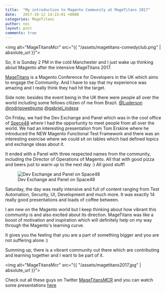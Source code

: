 ```yaml
---
title:  "My introduction to Magento Community at MageTitans 2017"
date:   2017-10-12 14:15:01 +0000
categories: MageTitans
author: nei
layout: post
comments: true
---
```


<img alt="MageTitansMcr" src="{{ "/assets/magetitans-comedyclub.png" | absolute_url }}">

So, it is Sunday 2 PM in the cold Manchester and I just wake up thinking about Magento after the intensive MageTitans 2017.

[MageTitans](http://uk.magetitans.com/) is a Magento Conference for Developers in the UK which aims to engage the Community. And I have to say that my experience was amazing and I really think they had hit the target.

Side note: besides the event being in the UK there were people all over the world including some fellows citizen of me from Brazil. [@Luderson](https://twitter.com/Luderson) [@rodrigowebjump](https://twitter.com/rodrigowebjump) [@gabriel_indexa](https://twitter.com/gabriel_indexa)

On Friday, we had the Dev Exchange and Panel which was in the cool office of [Spece48](https://www.space48.com/) where I had the opportunity to meet people from all over the world. We had an interesting presentation from Tom Erskine where he introduced the NEW Magento Functional Test Framework and there was an interesting exercise where we could sit on tables which had defined topics and exchange ideas about it. 

It ended with a Panel with three respected names from the community, including the Director of Operations of Magento. All that with good pizza and beers just to warm up to the next day :) All good stuff!

<figure>
    <img alt="Dev Exchange and Panel on Space48" src="{{ "/assets/magetitans-space48.png" | absolute_url }}">
    <figcaption>Dev Exchange and Panel on Space48</figcaption>
</figure>

Saturday, the day was really intensive and full of content ranging from Test Automation, Security, UI, Development and much more. It was exactly 14 really good presentations and loads of coffee between.

I am new on the Magento world but I keep thinking about how vibrant this community is and also excited about its direction. MageTitans was like a boost of motivation and inspiration which will definitely help on my way through the Magento's learning curve.

It gives you the feeling that you are a part of something bigger and you are not suffering alone :)

Summing up, there is a vibrant community out there which are contributing and learning together and I want to be part of it.

<img alt="MageTitansMcr" src="{{ "/assets/magetitans2017.jpg" | absolute_url }}">

Check out all these guys on Twitter [MageTitansMCR](https://twitter.com/hashtag/MageTitansMCR) and you can watch some presentations [here](https://www.pscp.tv/MageTitans/1YqxoaBVZeEGv#)
